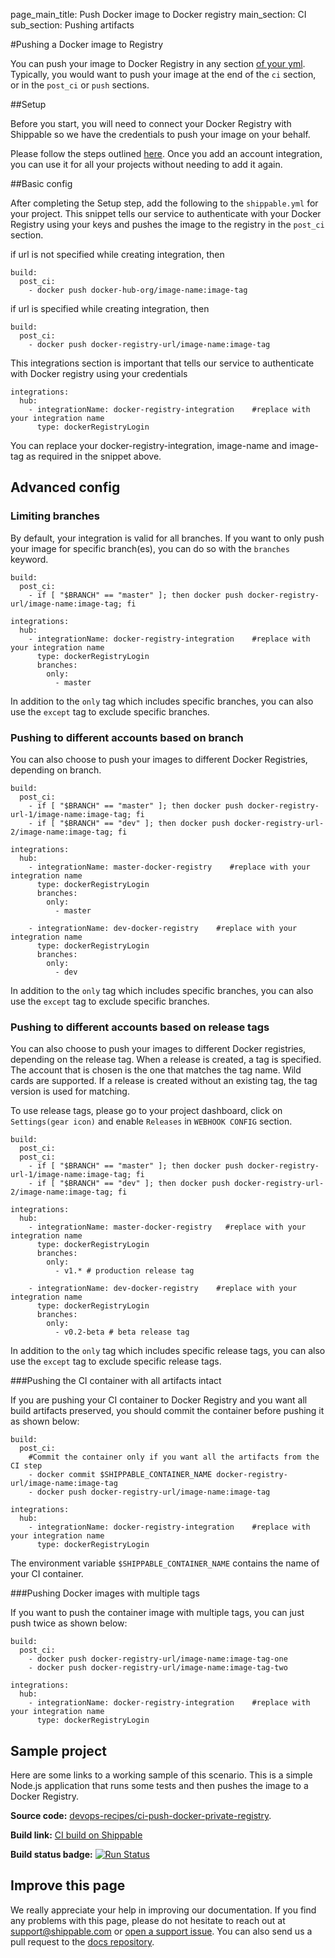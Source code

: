 page_main_title: Push Docker image to Docker registry
main_section: CI
sub_section: Pushing artifacts

#Pushing a Docker image to Registry

You can push your image to Docker Registry in any section [of your yml](/ci/yml-structure/#anatomy-of-shippableyml). Typically, you would want to push your image at the end of the `ci` section, or in the `post_ci` or `push` sections.

##Setup

Before you start, you will need to connect your Docker Registry with Shippable so we have the credentials to push your image on your behalf.

Please follow the steps outlined [here](/platform/integration/dockerRegistryLogin/). Once you add an account integration, you can use it for all your projects without needing to add it again.

##Basic config

After completing the Setup step, add the following to the `shippable.yml` for your project. This snippet tells our service to authenticate with your Docker Registry using your keys and pushes the image to the registry in the `post_ci` section.

if url is not specified while creating integration, then

```
build:
  post_ci:
    - docker push docker-hub-org/image-name:image-tag
```
if url is specified while creating integration, then

```
build:
  post_ci:
    - docker push docker-registry-url/image-name:image-tag
```
This integrations section is important that tells our service to
authenticate with Docker registry using your credentials

```
integrations:
  hub:
    - integrationName: docker-registry-integration    #replace with your integration name
      type: dockerRegistryLogin
```

You can replace your docker-registry-integration, image-name and image-tag as required in the snippet above.

## Advanced config

### Limiting branches

By default, your integration is valid for all branches. If you want to only push your image for specific branch(es), you can do so with the `branches` keyword.

```
build:
  post_ci:
    - if [ "$BRANCH" == "master" ]; then docker push docker-registry-url/image-name:image-tag; fi

integrations:
  hub:
    - integrationName: docker-registry-integration    #replace with your integration name
      type: dockerRegistryLogin
      branches:
        only:
          - master

```
In addition to the `only` tag which includes specific branches, you can also use the `except` tag to exclude specific branches.

### Pushing to different accounts based on branch

You can also choose to push your images to different Docker Registries, depending on branch.

```
build:
  post_ci:
    - if [ "$BRANCH" == "master" ]; then docker push docker-registry-url-1/image-name:image-tag; fi
    - if [ "$BRANCH" == "dev" ]; then docker push docker-registry-url-2/image-name:image-tag; fi

integrations:
  hub:
    - integrationName: master-docker-registry    #replace with your integration name
      type: dockerRegistryLogin
      branches:
        only:
          - master

    - integrationName: dev-docker-registry    #replace with your integration name
      type: dockerRegistryLogin
      branches:
        only:
          - dev

```

In addition to the `only` tag which includes specific branches, you can also use the `except` tag to exclude specific branches.

### Pushing to different accounts based on release tags

You can also choose to push your images to different Docker registries, depending on the release tag.
When a release is created, a tag is specified. The account that is chosen is the one that matches the tag name.
Wild cards are supported. If a release is created without an existing tag, the tag version is used for matching.

To use release tags, please go to your project dashboard, click on `Settings(gear icon)` and enable `Releases` in `WEBHOOK CONFIG`
section.

```
build:
  post_ci:
  post_ci:
    - if [ "$BRANCH" == "master" ]; then docker push docker-registry-url-1/image-name:image-tag; fi
    - if [ "$BRANCH" == "dev" ]; then docker push docker-registry-url-2/image-name:image-tag; fi

integrations:                               
  hub:
    - integrationName: master-docker-registry   #replace with your integration name   
      type: dockerRegistryLogin    
      branches:
        only:
          - v1.* # production release tag

    - integrationName: dev-docker-registry    #replace with your integration name   
      type: dockerRegistryLogin    
      branches:
        only:
          - v0.2-beta # beta release tag

```

In addition to the `only` tag which includes specific release tags, you can also use the `except` tag to exclude specific release tags.

###Pushing the CI container with all artifacts intact

If you are pushing your CI container to Docker Registry and you want all build artifacts preserved, you should commit the container before pushing it as shown below:

```
build:
  post_ci:
    #Commit the container only if you want all the artifacts from the CI step
    - docker commit $SHIPPABLE_CONTAINER_NAME docker-registry-url/image-name:image-tag
    - docker push docker-registry-url/image-name:image-tag

integrations:
  hub:
    - integrationName: docker-registry-integration    #replace with your integration name
      type: dockerRegistryLogin
```

The environment variable `$SHIPPABLE_CONTAINER_NAME` contains the name of your CI container.

###Pushing Docker images with multiple tags

If you want to push the container image with multiple tags, you can just push twice as shown below:


```
build:
  post_ci:
    - docker push docker-registry-url/image-name:image-tag-one
    - docker push docker-registry-url/image-name:image-tag-two

integrations:
  hub:
    - integrationName: docker-registry-integration    #replace with your integration name
      type: dockerRegistryLogin

```

## Sample project

Here are some links to a working sample of this scenario. This is a simple Node.js application that runs some tests and then pushes
the image to a Docker Registry.

**Source code:**  [devops-recipes/ci-push-docker-private-registry](https://github.com/devops-recipes/ci-push-docker-private-registry).

**Build link:** <a href="https://app.shippable.com/github/himanshu0503/ci-push-docker-private-registry/runs/2/1/console" target="_blank"> CI build on Shippable</a>

**Build status badge:** [![Run Status](https://api.shippable.com/projects/5901dad2fa2ac30800871159/badge?branch=master)](https://app.shippable.com/github/himanshu0503/ci-push-docker-private-registry)

## Improve this page

We really appreciate your help in improving our documentation. If you find any problems with this page, please do not hesitate to reach out at [support@shippable.com](mailto:support@shippable.com) or [open a support issue](https://www.github.com/Shippable/support/issues). You can also send us a pull request to the [docs repository](https://www.github.com/Shippable/docs).
